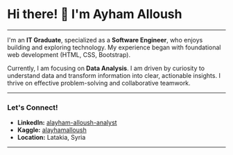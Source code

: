 # Hi there! 👋 I'm Ayham Alloush

---

I'm an **IT Graduate**, specialized as a **Software Engineer**, who enjoys building and exploring technology. My experience began with foundational web development (HTML, CSS, Bootstrap).

Currently, I am focusing on **Data Analysis**. I am driven by curiosity to understand data and transform information into clear, actionable insights. I thrive on effective problem-solving and collaborative teamwork.

---

### Let's Connect!

* **LinkedIn:** [alayham-alloush-analyst](https://www.linkedin.com/in/alayham-alloush-analyst/)
* **Kaggle:** [alayhamalloush](https://www.kaggle.com/alayhamalloush)
* **Location:** Latakia, Syria

---
